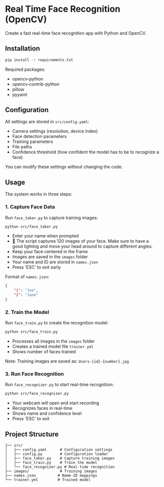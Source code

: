 # Real Time Face Recognition (OpenCV)

Create a fast real-time face recognition app with Python and OpenCV.

## Installation

```bash
pip install -r requirements.txt
```

Required packages:
- opencv-python
- opencv-contrib-python
- pillow
- pyyaml

## Configuration

All settings are stored in `src/config.yaml`:
- Camera settings (resolution, device index)
- Face detection parameters
- Training parameters
- File paths
- Confidence threshold (how confident the model has to be to recognize a face)

You can modify these settings without changing the code.

## Usage

The system works in three steps:

### 1. Capture Face Data
Run `face_taker.py` to capture training images:
```bash
python src/face_taker.py
```
- Enter your name when prompted
- :rotating_light: The script captures 120 images of your face. Make sure to have a good lighting and move your head around to capture different angles.
- Keep your face centered in the frame
- Images are saved in the `images` folder
- Your name and ID are stored in `names.json`
- Press 'ESC' to exit early

Format of `names.json`:
```json
{
    "1": "Joe",
    "2": "Jane"
}
```

### 2. Train the Model
Run `face_train.py` to create the recognition model:
```bash
python src/face_train.py
```
- Processes all images in the `images` folder
- Creates a trained model file `trainer.yml`
- Shows number of faces trained

Note: Training images are saved as: `Users-{id}-{number}.jpg`
### 3. Run Face Recognition
Run `face_recognizer.py` to start real-time recognition:
```bash
python src/face_recognizer.py
```
- Your webcam will open and start recording
- Recognizes faces in real-time
- Shows name and confidence level
- Press 'ESC' to exit

## Project Structure
```
├── src/
│   ├── config.yaml      # Configuration settings
│   ├── config.py        # Configuration loader
│   ├── face_taker.py    # Capture training images
│   ├── face_train.py    # Train the model
│   └── face_recognizer.py # Real-time recognition
├── images/              # Training images
├── names.json          # Name-ID mappings
└── trainer.yml         # Trained model
```


